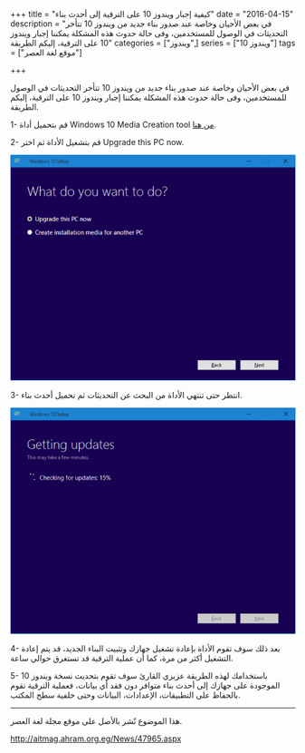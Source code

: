 +++
title = "كيفية إجبار ويندوز 10 على الترقية إلى أحدث بناء"
date = "2016-04-15"
description = "في بعض الأحيان وخاصة عند صدور بناء جديد من ويندوز 10 تتأخر التحديثات في الوصول للمستخدمين، وفى حالة حدوث هذه المشكلة يمكننا إجبار ويندوز 10 على الترقية، إليكم الطريقة"
categories = ["ويندوز",]
series = ["ويندوز 10"]
tags = ["موقع لغة العصر"]

+++

في بعض الأحيان وخاصة عند صدور بناء جديد من ويندوز 10 تتأخر التحديثات في الوصول للمستخدمين، وفى حالة حدوث هذه المشكلة يمكننا إجبار ويندوز 10 على الترقية، إليكم الطريقة.

1- قم بتحميل أداة Windows 10 Media Creation tool [من هنا](https://www.microsoft.com/en-gb/software-download/windows10).

2- قم بتشغيل الأداة ثم اختر Upgrade this PC now.

![1](images/2016-635963398970862831-86.png)

3- انتظر حتى تنتهي الأداة من البحث عن التحديثات ثم تحميل أحدث بناء.

![2](images/2016-635963399093479617-347.png)

4- بعد ذلك سوف تقوم الأداة بإعادة تشغيل جهازك وتثبيت البناء الجديد، قد يتم إعادة التشغيل أكثر من مرة، كما أن عملية الترقية قد تستغرق حوالي ساعة.

5- باستخدامك لهذه الطريقة عزيزي القارئ سوف تقوم بتحديث نسخة ويندوز 10 الموجودة على جهازك إلى أحدث بناء متوافر دون فقد أي بيانات، فعملية الترقية تقوم بالحفاظ على التطبيقات، الإعدادات، البيانات وحتى خلفية سطح المكتب.

---
هذا الموضوع نٌشر باﻷصل على موقع مجلة لغة العصر.

http://aitmag.ahram.org.eg/News/47965.aspx